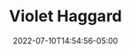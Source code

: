 ---
title: "Violet Haggard"
bio: "John Marsh's aunt, member of the Lakeside Ohio Methodist Church."

date: 2022-07-10T14:54:56-05:00
---